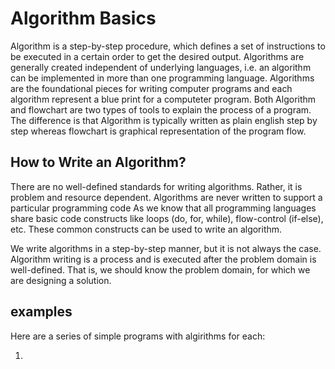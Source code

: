 [Path]: p "Frontend Developer,Backend Developer, Data Scientist"
[Topic]: t
[Cert]: c

# Algorithm Basics

Algorithm is a step-by-step procedure, which defines a set of instructions to be executed in a certain order to get the desired output. Algorithms are generally created independent of underlying languages, i.e. an algorithm can be implemented in more than one programming language. Algorithms are the foundational pieces for writing computer programs and each algorithm represent a blue print for a computeter program. Both Algorithm and flowchart are two types of tools to explain the process of a program. The difference is that Algorithm is typically written as plain english step by step whereas flowchart is graphical representation of the program flow. 

## How to Write an Algorithm?
There are no well-defined standards for writing algorithms. Rather, it is problem and resource dependent. Algorithms are never written to support a particular programming code
As we know that all programming languages share basic code constructs like loops (do, for, while), flow-control (if-else), etc. These common constructs can be used to write an algorithm.
  
We write algorithms in a step-by-step manner, but it is not always the case. Algorithm writing is a process and is executed after the problem domain is well-defined. That is, we should know the problem domain, for which we are designing a solution.

## examples

Here are a series of simple programs with algirithms for each:

1. 
